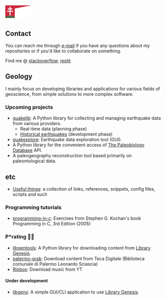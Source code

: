 # <img src="res/hungary.png" height="40">

## Contact

You can reach me through [e-mail](mailto:gaaldavid[at]tuta.io?subject=[GitHub]%20general%20question) if you have any questions about my repositories or if you'd like to collaborate on something.

Find me @ [stackoverflow](https://stackoverflow.com/users/19555447/gaaldvd), [replit](https://replit.com/@gaaldvd)

## Geology

I mainly focus on developing libraries and applications for various fields of geoscience, from simple solutions to more complex software.

### Upcoming projects

- [quakelib](https://github.com/gaaldvd/quakelib): A Python library for collecting and managing earthquake data from various providers.
  - Real-time data (planning phase)
  - [Historical earthquakes](https://github.com/gaaldvd/quakelib#historical-data) (development phase)
- [quakexplore](https://github.com/gaaldvd/quakexplore): Earthquake data exploration tool (GUI).
- A Python library for the convenient access of [The Paleobiology Database](https://paleobiodb.org/) API.
- A paleogeography reconstruction tool based primarily on paleontological data.

## etc

- [Useful things](useful.md): a collection of links, references, snippets, config files, scripts and such

### Programming tutorials

- [programming-in-c](https://github.com/gaaldvd/programming-in-c): Exercises from Stephen G. Kochan's book Programming in C, 3rd Edition (2005)

### P*rating :pirate_flag:

- [libgentools](https://github.com/gaaldvd/libgentools): A Python library for downloading content from [Library Genesis](https://libgen.is/).
- [palermo-grab](https://github.com/gaaldvd/palermo-grab): Download content from Teca Digitale (Biblioteca comunale di Palermo Leonardo Sciascia)
- [Ripbox](https://github.com/gaaldvd/ripbox): Download music from YT

#### Under development

- [libgenx](https://github.com/gaaldvd/libgenx): A simple GUI/CLI application to use [Library Genesis](https://libgen.is/).
